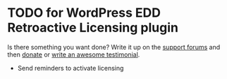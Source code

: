 # TODO for WordPress EDD Retroactive Licensing plugin

Is there something you want done? Write it up on the [support forums](http://wordpress.org/support/plugin/edd-retroactive-licensing) and then [donate](http://aihr.us/about-aihrus/donate/) or [write an awesome testimonial](http://aihr.us/about-aihrus/testimonials/add-testimonial/).

* Send reminders to activate licensing